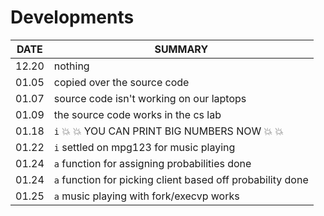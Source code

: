 # Developments

DATE | SUMMARY
--- | ---
12.20 | nothing
01.05 | copied over the source code
01.07 | source code isn't working on our laptops
01.09 | the source code works in the cs lab
01.18 | `i` :boom: :boom: YOU CAN PRINT BIG NUMBERS NOW :boom: :boom:  
01.22 | `i` settled on mpg123 for music playing
01.24 | `a` function for assigning probabilities done
01.24 | `a` function for picking client based off probability done
01.25 | `a` music playing with fork/execvp works 
